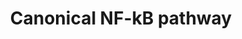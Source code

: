 ---
annotations:
- id: PW:0000499
  parent: signaling pathway
  type: Pathway Ontology
  value: nuclear factor kappa B signaling pathway
authors:
- Mkutmon
- AlexanderPico
- Eweitz
communities:
- ontox
description: The canonical NF-KB pathway is induced by the ligand-dependent activation
  of a variety of receptors. Stimulus-dependent activation of the IKK complex results
  in the phosphorylation and subsequent proteasomal degradation of IκBα and IκBε (NFKBIA
  and NFKBIE). This allows the nuclear translocation of transcriptionally active RelA/p50
  (RELA, NFKB1) or c-Rel/p50 heterodimers (REL, NFKB1).
last-edited: 2021-05-23
ndex: f75b9e0f-8b6b-11eb-9e72-0ac135e8bacf
organisms:
- Homo sapiens
redirect_from:
- /index.php/Pathway:WP4562
- /instance/WP4562
- /instance/WP4562_r117956
revision: r117956
schema-jsonld:
- '@context': https://schema.org/
  '@id': https://wikipathways.github.io/pathways/WP4562.html
  '@type': Dataset
  creator:
    '@type': Organization
    name: WikiPathways
  description: The canonical NF-KB pathway is induced by the ligand-dependent activation
    of a variety of receptors. Stimulus-dependent activation of the IKK complex results
    in the phosphorylation and subsequent proteasomal degradation of IκBα and IκBε
    (NFKBIA and NFKBIE). This allows the nuclear translocation of transcriptionally
    active RelA/p50 (RELA, NFKB1) or c-Rel/p50 heterodimers (REL, NFKB1).
  keywords:
  - CHUK
  - IKBKB
  - IKBKG
  - NFKB1
  - NFKBIA
  - NFKBIE
  - REL
  - RELA
  license: CC0
  name: Canonical NF-kB pathway
seo: CreativeWork
title: Canonical NF-kB pathway
wpid: WP4562
---